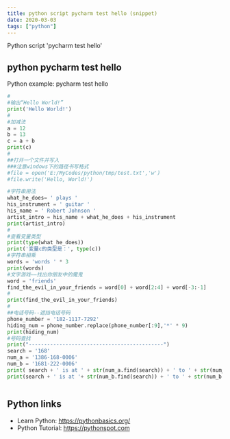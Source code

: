 ```yaml
---
title: python script pycharm test hello (snippet)
date: 2020-03-03
tags: ["python"]
---
```

Python script 'pycharm test hello'


## python pycharm test hello

Python example: pycharm test hello

```python
#
#输出“Hello World!”
print('Hello World!')
#
#加减法
a = 12
b = 13
c = a + b
print(c)
#
##打开一个文件并写入
###注意windows下的路径书写格式
#file = open('E:/MyCodes/python/tmp/test.txt','w')
#file.write('Hello, World!')

#字符串用法
what_he_does= ' plays '
his_instrument = ' guitar '
his_name = ' Robert Johnson '
artist_intro = his_name + what_he_does + his_instrument
print(artist_intro)
#
#查看变量类型
print(type(what_he_does))
print('变量c的类型是：', type(c))
#字符串相乘
words = 'words ' * 3
print(words)
#文字游戏——找出你朋友中的魔鬼
word = 'friends'
find_the_evil_in_your_friends = word[0] + word[2:4] + word[-3:-1]
#
print(find_the_evil_in_your_friends)
#
##电话号码--遮挡电话号码
phone_number = '182-1117-7292'
hiding_num = phone_number.replace(phone_number[:9],'*' * 9)
print(hiding_num)
#号码查找
print("--------------------------------------------")
search = '168'
num_a = '1386-168-0006'
num_b = '1681-222-0006'
print( search + ' is at ' + str(num_a.find(search)) + ' to ' + str(num_a.find(search)  + len(search))+ ' of num_a')
print(search + ' is at '+ str(num_b.find(search)) + ' to ' + str(num_b.find(search) + + len(search)) +' of num_b')



```

## Python links

- Learn Python: https://pythonbasics.org/
- Python Tutorial: https://pythonspot.com
